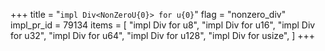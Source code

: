 +++
title = "`impl Div<NonZeroU{0}> for u{0}`"
flag = "nonzero_div"
impl_pr_id = 79134
items = [
    "impl Div<NonZeroU8> for u8",
    "impl Div<NonZeroU16> for u16",
    "impl Div<NonZeroU32> for u32",
    "impl Div<NonZeroU64> for u64",
    "impl Div<NonZeroU128> for u128",
    "impl Div<NonZeroUsize> for usize",
]
+++
